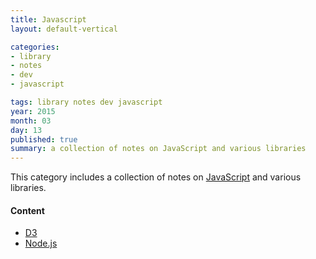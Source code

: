 ```yaml
---
title: Javascript
layout: default-vertical

categories:
- library
- notes
- dev
- javascript

tags: library notes dev javascript
year: 2015
month: 03
day: 13
published: true
summary: a collection of notes on JavaScript and various libraries
---
```


This category includes a collection of notes on [JavaScript](http://www.w3schools.com/js/) and various libraries.

#### Content
* [D3](/library/notes/dev/javascript/d3/)
* [Node.js](/library/notes/dev/javascript/node/)
